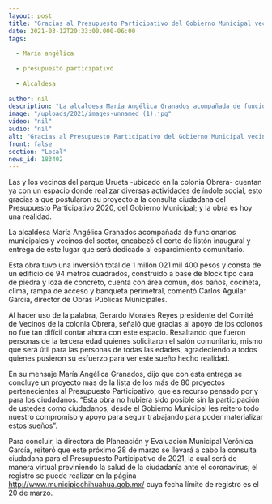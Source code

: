 ```yaml
---
layout: post
title: "Gracias al Presupuesto Participativo del Gobierno Municipal vecinos del parque Urueta estrenan espacio comunitario"
date: 2021-03-12T20:33:00.000-06:00
tags:
  
  - María angélica
  
  - presupuesto participativo
  
  - Alcaldesa
  
author: nil
description: "La alcaldesa María Angélica Granados acompañada de funcionarios municipales y vecinos del sector, encabezó el corte de listón inaugural y entrega de este lugar que será dedicado al esparcimiento comunitario."
image: "/uploads/2021/images-unnamed_(1).jpg"
video: "nil"
audio: "nil"
alt: "Gracias al Presupuesto Participativo del Gobierno Municipal vecinos del parque Urueta estrenan espacio comunitario"
front: false
section: "Local"
news_id: 183402
---
```


Las y los vecinos del parque Urueta -ubicado en la colonia Obrera- cuentan ya con un espacio donde realizar diversas actividades de índole social, esto gracias a que postularon su proyecto a la consulta ciudadana del Presupuesto Participativo 2020, del Gobierno Municipal; y la obra es hoy una realidad.

La alcaldesa María Angélica Granados acompañada de funcionarios municipales y vecinos del sector, encabezó el corte de listón inaugural y entrega de este lugar que será dedicado al esparcimiento comunitario.

Esta obra tuvo una inversión total de 1 millón 021 mil 400 pesos y consta de  un edificio de 94 metros cuadrados, construido a base de block tipo cara de piedra y loza de concreto, cuenta con área común, dos baños, cocineta, clima, rampa de acceso y banqueta perimetral, comentó Carlos Aguilar García, director de Obras Públicas Municipales.

Al hacer uso de la palabra, Gerardo Morales Reyes presidente del Comité de Vecinos de la colonia Obrera, señaló que gracias al apoyo de los colonos no fue tan difícil contar ahora con este espacio. Resaltando que fueron personas de la tercera edad quienes solicitaron el salón comunitario, mismo que será útil para las personas de todas las edades, agradeciendo a todos quienes pusieron su esfuerzo para ver este sueño hecho realidad.

En su mensaje María Angélica Granados, dijo que con esta entrega se concluye un proyecto más de la lista de los más de 80 proyectos pertenecientes al Presupuesto Participativo, que es recurso pensado por y para los ciudadanos. “Esta obra no hubiera sido posible sin la participación de ustedes como ciudadanos, desde el Gobierno Municipal les reitero todo nuestro compromiso y apoyo para seguir trabajando para poder materializar estos sueños”.

Para concluir, la directora de Planeación y Evaluación Municipal Verónica García, reiteró que este próximo 28 de marzo se llevará a cabo la consulta ciudadana para el Presupuesto Participativo de 2021, la cual será de manera virtual previniendo la salud de la ciudadanía ante el coronavirus; el registro se puede realizar en la página http://www.municipiochihuahua.gob.mx/ cuya fecha límite de registro es el 20 de marzo.